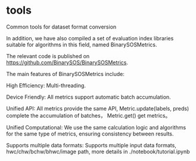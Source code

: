 # tools
Common tools for dataset format conversion

In addition, we have also compiled a set of evaluation index libraries suitable for algorithms in this field, named BinarySOSMetrics.

The relevant code is published on https://github.com/BinarySOS/BinarySOSMetrics.

The main features of BinarySOSMetrics include:

High Efficiency: Multi-threading.

Device Friendly: All metrics support automatic batch accumulation.

Unified API: All metrics provide the same API, Metric.update(labels, preds) complete the accumulation of batches， Metric.get() get metrics。

Unified Computational: We use the same calculation logic and algorithms for the same type of metrics, ensuring consistency between results.

Supports multiple data formats: Supports multiple input data formats, hwc/chw/bchw/bhwc/image path, more details in ./notebook/tutorial.ipynb
